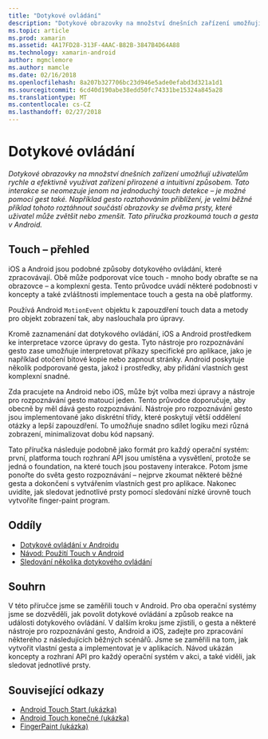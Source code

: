 ```yaml
---
title: "Dotykové ovládání"
description: "Dotykové obrazovky na množství dnešních zařízení umožňují uživatelům rychle a efektivně využívat zařízení přirozené a intuitivní způsobem. Tato interakce se neomezuje jenom na jednoduchý touch detekce – je možné pomocí gest také. Například gesto roztahováním přiblížení, je velmi běžné příklad tohoto roztáhnout součástí obrazovky se dvěma prsty, které uživatel může zvětšit nebo zmenšit. Tato příručka prozkoumá touch a gesta v Android."
ms.topic: article
ms.prod: xamarin
ms.assetid: 4A17FD28-313F-4AAC-B82B-3847B4D64A88
ms.technology: xamarin-android
author: mgmclemore
ms.author: mamcle
ms.date: 02/16/2018
ms.openlocfilehash: 8a207b327706bc23d946e5ade0efabd3d321a1d1
ms.sourcegitcommit: 6cd40d190abe38edd50fc74331be15324a845a28
ms.translationtype: MT
ms.contentlocale: cs-CZ
ms.lasthandoff: 02/27/2018
---
```

# <a name="touch"></a>Dotykové ovládání

_Dotykové obrazovky na množství dnešních zařízení umožňují uživatelům rychle a efektivně využívat zařízení přirozené a intuitivní způsobem. Tato interakce se neomezuje jenom na jednoduchý touch detekce – je možné pomocí gest také. Například gesto roztahováním přiblížení, je velmi běžné příklad tohoto roztáhnout součástí obrazovky se dvěma prsty, které uživatel může zvětšit nebo zmenšit. Tato příručka prozkoumá touch a gesta v Android._

## <a name="touch-overview"></a>Touch – přehled

iOS a Android jsou podobné způsoby dotykového ovládání, které zpracovávají. Obě může podporovat více touch - mnoho body obraťte se na obrazovce – a komplexní gesta. Tento průvodce uvádí některé podobnosti v koncepty a také zvláštnosti implementace touch a gesta na obě platformy.

Používá Android `MotionEvent` objektu k zapouzdření touch data a metody pro objekt zobrazení tak, aby naslouchala pro úpravy.

Kromě zaznamenání dat dotykového ovládání, iOS a Android prostředkem ke interpretace vzorce úpravy do gesta. Tyto nástroje pro rozpoznávání gesto zase umožňuje interpretovat příkazy specifické pro aplikace, jako je například otočení bitové kopie nebo zapnout stránky. Android poskytuje několik podporované gesta, jakož i prostředky, aby přidání vlastních gest komplexní snadné.

Zda pracujete na Android nebo iOS, může být volba mezi úpravy a nástroje pro rozpoznávání gesto matoucí jeden. Tento průvodce doporučuje, aby obecně by měl dává gesto rozpoznávání. Nástroje pro rozpoznávání gesto jsou implementované jako diskrétní třídy, které poskytují větší oddělení otázky a lepší zapouzdření. To umožňuje snadno sdílet logiku mezi různá zobrazení, minimalizovat dobu kód napsaný.

Tato příručka následuje podobně jako formát pro každý operační systém: první, platforma touch rozhraní API jsou umístěna a vysvětlení, protože se jedná o foundation, na které touch jsou postaveny interakce. Potom jsme ponořte do světa gesto rozpoznávání – nejprve zkoumat některé běžné gesta a dokončení s vytvářením vlastních gest pro aplikace. Nakonec uvidíte, jak sledovat jednotlivé prsty pomocí sledování nízké úrovně touch vytvoříte finger-paint program.

## <a name="sections"></a>Oddíly

-  [Dotykové ovládání v Androidu](~/android/app-fundamentals/touch/android-touch-walkthrough.md)
-  [Návod: Použití Touch v Android](~/android/app-fundamentals/touch/android-touch-walkthrough.md)
-  [Sledování několika dotykového ovládání](touch-tracking.md)

## <a name="summary"></a>Souhrn

V této příručce jsme se zaměřili touch v Android. Pro oba operační systémy jsme se dozvěděli, jak povolit dotykové ovládání a způsob reakce na události dotykového ovládání. V dalším kroku jsme zjistili, o gesta a některé nástroje pro rozpoznávání gesto, Android a iOS, zadejte pro zpracování některého z následujících běžných scénářů. Jsme se zaměřili na tom, jak vytvořit vlastní gesta a implementovat je v aplikacích. Návod ukázán koncepty a rozhraní API pro každý operační systém v akci, a také viděli, jak sledovat jednotlivé prsty.



## <a name="related-links"></a>Související odkazy

- [Android Touch Start (ukázka)](https://developer.xamarin.com/samples/monodroid/ApplicationFundamentals/Touch_start)
- [Android Touch konečné (ukázka)](https://developer.xamarin.com/samples/monodroid/ApplicationFundamentals/Touch_final)
- [FingerPaint (ukázka)](https://developer.xamarin.com/samples/monodroid/ApplicationFundamentals/FingerPaint)
